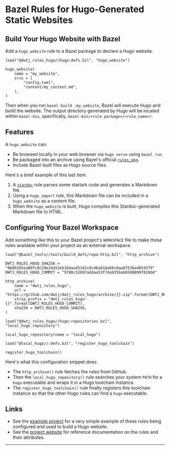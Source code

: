 # Bazel Rules for Hugo-Generated Static Websites

## Build Your Hugo Website with Bazel

Add a `hugo_website` rule to a Bazel package to declare a Hugo website.

```starlark
load("@dwtj_rules_hugo//hugo:defs.bzl", "hugo_website")

hugo_website(
    name = "my_website",
    srcs = [
        "config.toml",
        "content/my_content.md",
    ),
)
```

Then when you run `bazel build :my_website`, Bazel will execute Hugo and
build the website. The output directory generated by Hugo will be located
within `bazel-bin`, specifically, `bazel-bin/<rule_package>/<rule_name>/`.

## Features

A `hugo_website` can:

- Be browsed locally in your web browser via `hugo serve` using `bazel run`.
- Be packaged into an archive using Bazel's official [`rules_pkg`][1].
- Include Bazel-built files as Hugo source files.

Here's a brief example of this last item.

1. A [`stardoc`][2] rule parses some starlark code and generates a Markdown
   file.
2. Using a `hugo_import` rule, this Markdown file can be included in a
   `hugo_website` as a content file.
3. When the `hugo_website` is built, Hugo compiles this Stardoc-generated
   Markdown file to HTML.

## Configuring Your Bazel Workspace

Add something like this to your Bazel project's `WORKSPACE` file to make these
rules available within your project as an external workspace.

```starlark
load("@bazel_tools//tools/build_defs/repo:http.bzl", "http_archive")

DWTJ_RULES_HUGO_SHA256 = "0b0b292ea89fc0c29e24a52eb164aa45341c0c46a616e66c0aa87536a4054379"
DWTJ_RULES_HUGO_COMMIT = "9780c52b97addaa53f74a935bab6500099f816bd"

http_archive(
    name = "dwtj_rules_hugo",
    url = "https://github.com/dwtj/dwtj_rules_hugo/archive/{}.zip".format(DWTJ_RULES_HUGO_COMMIT),
    strip_prefix = "dwtj_rules_hugo-{}".format(DWTJ_RULES_HUGO_COMMIT),
    sha256 = DWTJ_RULES_HUGO_SHA256,
)

load("@dwtj_rules_hugo//hugo:repositories.bzl", "local_hugo_repository")

local_hugo_repository(name = "local_hugo")

load("@local_hugo//:defs.bzl", "register_hugo_toolchain")

register_hugo_toolchain()
```

Here's what this configuration snippet does:

- The `http_archive()` rule fetches the rules from GitHub.
- Then the `local_hugo_repository()` rule searches your system `PATH` for a
  `hugo` executable and wraps it in a Hugo toolchain instance.
- The `register_hugo_toolchain()` rule finally registers this toolchain
  instance so that the other Hugo rules can find a `hugo` executable.


## Links

- See the [example project][3] for a very simple example of these rules being
  configured and used to build a Hugo website.
- See the [project website][4] for reference documentation on the rules and
  their attributes.

---

[1]: https://github.com/bazelbuild/rules_pkg
[2]: https://github.com/bazelbuild/stardoc
[3]: https://github.com/dwtj/dwtj_rules_hugo/tree/main/example
[4]: https://dwtj.github.io/dwtj_rules_hugo/

